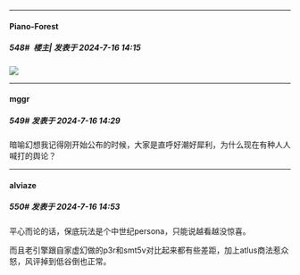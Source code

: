 ﻿
*****

####  Piano-Forest  
##### 548#         楼主| 发表于 2024-7-16 14:15

<img src="https://p.sda1.dev/18/4a18f8a0812a5f90de23466be0847ec3/20240716_135655.jpg" referrerpolicy="no-referrer">


*****

####  mggr  
##### 549#       发表于 2024-7-16 14:29

暗喻幻想我记得刚开始公布的时候，大家是直呼好潮好犀利，为什么现在有种人人喊打的舆论？


*****

####  alviaze  
##### 550#       发表于 2024-7-16 14:53

平心而论的话，保底玩法是个中世纪persona，只能说越看越没惊喜。

而且老引擎跟自家虚幻做的p3r和smt5v对比起来都有些差距，加上atlus商法惹众怒，风评掉到低谷倒也正常。

